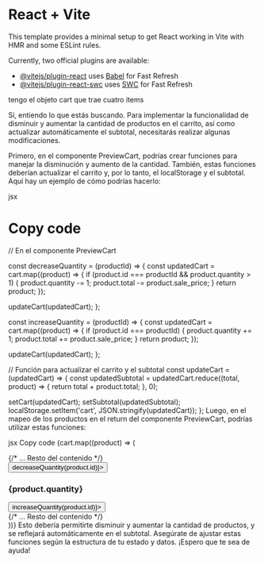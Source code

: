 # React + Vite

This template provides a minimal setup to get React working in Vite with HMR and some ESLint rules.

Currently, two official plugins are available:

- [@vitejs/plugin-react](https://github.com/vitejs/vite-plugin-react/blob/main/packages/plugin-react/README.md) uses [Babel](https://babeljs.io/) for Fast Refresh
- [@vitejs/plugin-react-swc](https://github.com/vitejs/vite-plugin-react-swc) uses [SWC](https://swc.rs/) for Fast Refresh

tengo el objeto cart que trae cuatro items

Sí, entiendo lo que estás buscando. Para implementar la funcionalidad de disminuir y aumentar la cantidad de productos en el carrito, así como actualizar automáticamente el subtotal, necesitarás realizar algunas modificaciones.

Primero, en el componente PreviewCart, podrías crear funciones para manejar la disminución y aumento de la cantidad. También, estas funciones deberían actualizar el carrito y, por lo tanto, el localStorage y el subtotal. Aquí hay un ejemplo de cómo podrías hacerlo:

jsx
#  Copy code
// En el componente PreviewCart

const decreaseQuantity = (productId) => {
  const updatedCart = cart.map((product) => {
    if (product.id === productId && product.quantity > 1) {
      product.quantity -= 1;
      product.total -= product.sale_price;
    }
    return product;
  });

  updateCart(updatedCart);
};

const increaseQuantity = (productId) => {
  const updatedCart = cart.map((product) => {
    if (product.id === productId) {
      product.quantity += 1;
      product.total += product.sale_price;
    }
    return product;
  });

  updateCart(updatedCart);
};

// Función para actualizar el carrito y el subtotal
const updateCart = (updatedCart) => {
  const updatedSubtotal = updatedCart.reduce((total, product) => {
    return total + product.total;
  }, 0);

  setCart(updatedCart);
  setSubtotal(updatedSubtotal);
  localStorage.setItem('cart', JSON.stringify(updatedCart));
};
Luego, en el mapeo de los productos en el return del componente PreviewCart, podrías utilizar estas funciones:

jsx
Copy code
{cart.map((product) => (
  <div key={product.id} className="w-full flex gap-4 items-center justify-evenly border-b-[1px] border-blue-950 pb-2">
    {/* ... Resto del contenido */}
    <div className='flex items-center justify-evenly bg-slate-200 rounded-xl py-1'>
      <button onClick={() => decreaseQuantity(product.id)}><MinusCircleIcon className="h-6 w-6 text-gray-400 hover:text-red-700"/></button>                                         
      <h3 className='text-lg font-bold bg-white py-1 px-4 rounded-md'>{product.quantity}</h3>
      <button onClick={() => increaseQuantity(product.id)}><PlusCircleIcon className="h-6 w-6 text-gray-400 hover:text-green-700"/></button>
    </div>
    {/* ... Resto del contenido */}
  </div>
))}
Esto debería permitirte disminuir y aumentar la cantidad de productos, y se reflejará automáticamente en el subtotal. Asegúrate de ajustar estas funciones según la estructura de tu estado y datos. ¡Espero que te sea de ayuda!